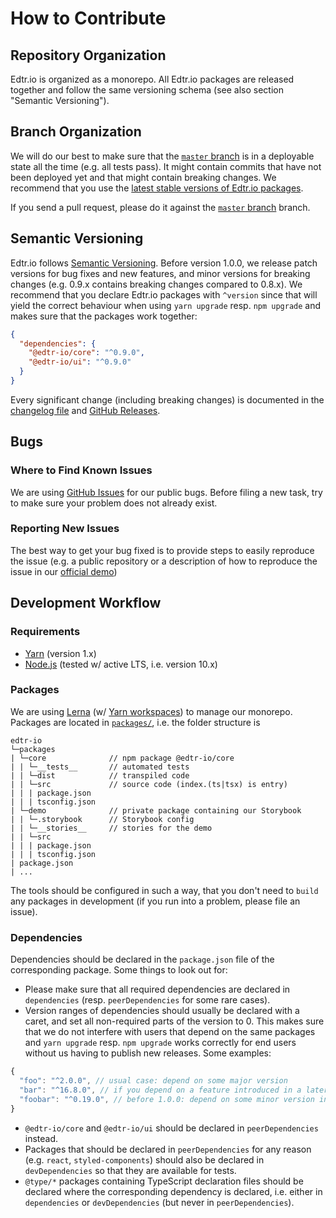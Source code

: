 # How to Contribute

## Repository Organization

Edtr.io is organized as a monorepo. All Edtr.io packages are released together and follow the same versioning schema
(see also section "Semantic Versioning").

## Branch Organization

We will do our best to make sure that the [`master` branch][master] is in a
deployable state all the time (e.g. all tests pass). It might contain commits that have not been deployed yet and that
might contain breaking changes. We recommend that you use the [latest stable versions of Edtr.io packages][releases].

If you send a pull request, please do it against the [`master` branch][master] branch.

## Semantic Versioning

Edtr.io follows [Semantic Versioning](https://semver.org/). Before version 1.0.0, we release patch versions for bug fixes
and new features, and minor versions for breaking changes (e.g. 0.9.x contains breaking changes compared to 0.8.x). We
recommend that you declare Edtr.io packages with `^version` since that will yield the correct behaviour when using `yarn upgrade` resp. `npm upgrade`
and makes sure that the packages work together:

```json
{
  "dependencies": {
    "@edtr-io/core": "^0.9.0",
    "@edtr-io/ui": "^0.9.0"
  }
}
```

Every significant change (including breaking changes) is documented in the [changelog file](https://github.com/edtr-io/edtr-io/blob/master/CHANGELOG.md)
and [GitHub Releases][releases].

## Bugs

### Where to Find Known Issues

We are using [GitHub Issues][issues] for our public bugs. Before filing a new task, try to make sure your problem
does not already exist.

### Reporting New Issues

The best way to get your bug fixed is to provide steps to easily reproduce the issue (e.g. a public repository or a
description of how to reproduce the issue in our [official demo][demo])

## Development Workflow

### Requirements

- [Yarn](https://yarnpkg.com/en/) (version 1.x)
- [Node.js](https://nodejs.org/en/) (tested w/ active LTS, i.e. version 10.x)

### Packages

We are using [Lerna](https://lernajs.io/) (w/ [Yarn workspaces](https://yarnpkg.com/lang/en/docs/workspaces/)) to manage
our monorepo. Packages are located in [`packages/`](packages), i.e. the folder structure is

```
edtr-io
└─packages
| └─core              // npm package @edtr-io/core
| | └─__tests__       // automated tests
| | └─dist            // transpiled code
| | └─src             // source code (index.(ts|tsx) is entry)
| | | package.json
| | | tsconfig.json
| └─demo              // private package containing our Storybook
| | └─.storybook      // Storybook config
| | └─__stories__     // stories for the demo
| | └─src
| | | package.json
| | | tsconfig.json
| package.json
| ...
```

The tools should be configured in such a way, that you don't need to `build` any packages in development (if you run
into a problem, please file an issue).

### Dependencies

Dependencies should be declared in the `package.json` file of the corresponding package. Some things to look out for:

- Please make sure that all required dependencies are declared in `dependencies` (resp. `peerDependencies` for some rare
  cases).
- Version ranges of dependencies should usually be declared with a caret, and set all non-required parts of the version to 0.
  This makes sure that we do not interfere with users that depend on the same packages and `yarn upgrade` resp. `npm upgrade` works
  correctly for end users without us having to publish new releases. Some examples:

```js
{
  "foo": "^2.0.0", // usual case: depend on some major version
  "bar": "^16.8.0", // if you depend on a feature introduced in a later minor version, also specify that
  "foobar": "^0.19.0", // before 1.0.0: depend on some minor version instead
}
```

- `@edtr-io/core` and `@edtr-io/ui` should be declared in `peerDependencies` instead.
- Packages that should be declared in `peerDependencies` for any reason (e.g. `react`, `styled-components`) should also
  be declared in `devDependencies` so that they are available for tests.
- `@type/*` packages containing TypeScript declaration files should be declared where the corresponding dependency is
  declared, i.e. either in `dependencies` or `devDependencies` (but never in `peerDependencies`).

[demo]: https://demo.edtr.io
[master]: https://github.com/edtr-io/edtr-io/tree/master
[issues]: https://github.com/edtr-io/edtr-io/issues
[releases]: https://github.com/edtr-io/edtr-io/releases

